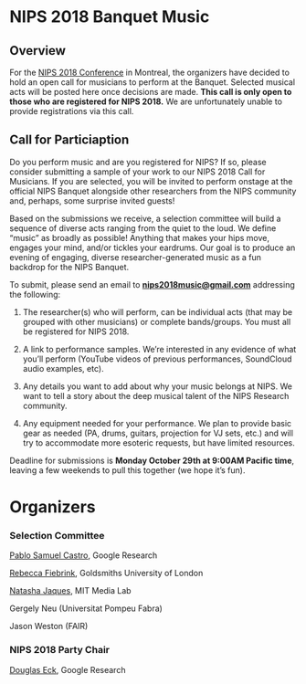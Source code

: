 # NIPS 2018 Banquet Music

## Overview

For the [NIPS 2018 Conference](https://nips.cc) in Montreal, the
organizers have decided to hold an open call for musicians to perform
at the Banquet. Selected musical acts will be posted here once decisions are
made. **This call is only open to those who are registered for NIPS 2018.** We
are unfortunately unable to provide registrations via this call.

## Call for Particiaption

Do you perform music and are you registered for NIPS?  If so, please
consider submitting a sample of your work to our NIPS 2018 Call for
Musicians. If you are selected, you will be invited to perform onstage
at the official NIPS Banquet alongside other researchers from the NIPS
community and, perhaps, some surprise invited guests!


Based on the submissions we receive, a selection committee will build
a sequence of diverse acts ranging from the quiet to the loud. We
define “music” as broadly as possible! Anything that makes your hips
move, engages your mind, and/or tickles your eardrums.  Our goal is to
produce an evening of engaging, diverse researcher-generated music as
a fun backdrop for the NIPS Banquet.

To submit, please send an email to **nips2018music@gmail.com** addressing
the following:

1. The researcher(s) who will perform, can be individual acts (that
may be grouped with other musicians) or complete bands/groups. You
must all be registered for NIPS 2018.

2. A link to performance samples. We’re interested in any evidence of
what you’ll perform (YouTube videos of previous performances,
SoundCloud audio examples, etc).

3. Any details you want to add about why your music belongs at
NIPS. We want to tell a story about the deep musical talent of the
NIPS Research community.

4. Any equipment needed for your performance. We plan to provide basic
gear as needed (PA, drums, guitars, projection for VJ sets, etc.) and
will try to accommodate more esoteric requests, but have limited
resources.

Deadline for submissions is **Monday October 29th at 9:00AM Pacific
time**, leaving a few weekends to pull this together (we hope it’s fun).

# Organizers

### Selection Committee

[Pablo Samuel Castro](https://twitter.com/pcastr), Google Research

[Rebecca Fiebrink](https://twitter.com/RebeccaFiebrink), Goldsmiths University of London

[Natasha Jaques](https://twitter.com/natashajaques), MIT Media Lab

Gergely Neu (Universitat Pompeu Fabra)

Jason Weston (FAIR)

### NIPS 2018 Party Chair
[Douglas Eck](https://twitter.com/douglas_eck), Google Research


